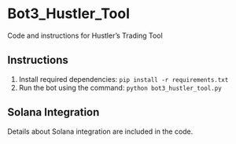 # Bot3_Hustler_Tool

Code and instructions for Hustler’s Trading Tool

## Instructions

1. Install required dependencies: `pip install -r requirements.txt`
2. Run the bot using the command: `python bot3_hustler_tool.py`

## Solana Integration

Details about Solana integration are included in the code.

